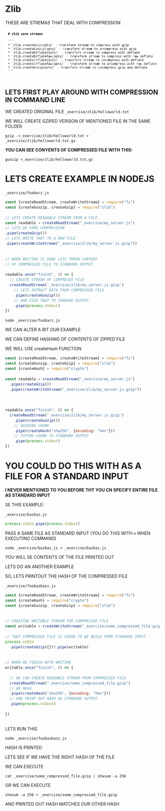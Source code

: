 # Zlib

THESE ARE STREMAS THAT DEAL WITH COMPRESSION

![zlib](../_IMG/ZLIB.png)

## LETS FIRST PLAY AROUND WITH COMPRESSION IN COMMAND LINE

WE CREATED ORIGINAL FILE `_exercise/zlib/helloworld.txt`

WE WILL CREATE GZIPED VERSION OF MENTIONED FILE IN THE SAME FOLDER

```
gzip -<_exercise/zlib/helloworld.txt > _exercise/zlib/helloworld.txt.gz
```

**YOU CAN SEE CONYENTS OF COMPRESSED FILE WITH THIS:**

```
gunzip <_exercise/zlib/helloworld.txt.gz 
```

# LETS CREATE EXAMPLE IN NODEJS

`_exercise/foobarz.js`

```js
const {createReadStream, createWriteStream} = require("fs")
const {createGunzip, createGzip} = require("zlib")

// LETS CREATE READABLE STREAM FROM A FILE
const readable = createReadStream("_exercise/my_server.js")
// LETS DO SOME COMPRESSION
.pipe(createGzip())
// LETS WRITE THAT TO A NEW FILE
.pipe(createWriteStream("_exercise/zlib/my_server.js.gzip"))


// WHEN WRITING IS DONE LETS THROW CONTENT
// OF COMPRESSED FILE TO STANDARD OUTPUT

readable.once("finish", () => {
  // CREATE STREAM OF COMPRESED FILE
  createReadStream('_exercise/zlib/my_server.js.gzip')
    // LETS EXTRACT DATA FROM COMPRESSED FILE
    .pipe(createGunzip())
    // AND GIVE THAT TO TANDARD OUTPUT
    .pipe(process.stdout)
})
```

`node _exercise/foobarz.js`

WE CAN ALTER A BIT OUR EXAMPLE

WE CAN DEFINE HASHING OF CONTENTS OF ZIPPED FILE

WE WILL USE createHash FUNCTION

```js
const {createReadStream, createWriteStream} = require("fs")
const {createGunzip, createGzip} = require("zlib")
const {createHash} = require("crypto")

const readable = createReadStream("_exercise/my_server.js")
  .pipe(createGzip())
  .pipe(createWriteStream("_exercise/zlib/my_server.js.gzip"))



readable.once("finish", () => {
  createReadStream('_exercise/zlib/my_server.js.gzip')
    .pipe(createGunzip())
    // HASHING CHUNK
    .pipe(createHash("sha256", {encoding: "hex"}))
    // PIPING CHUNK TO STANDARD OUTPUT
    .pipe(process.stdout)
})
```

# YOU COULD DO THIS WITH AS A FILE FOR A STANDARD INPUT

**I NEVER MENTIONED TO YOU BEFORE THT YOU CN SPECIFY ENTIRE FILE AS STANDARD INPUT**

SE THIS EXAMPLE:

`_exercise/bazbaz.js`

```js
process.stdin.pipe(process.stdout)
```

PASS A SAME FILE AS STANDARD INPUT (YOU DO THIS WITH **`<`** WHEN EXECUTING COMMAND)

```
node _exercise/bazbaz.js < _exercise/bazbaz.js
```

YOU WILL SE CONTENTS OF THE FILE PRINTED OUT

LETS DO AN ANOTHER EXAMPLE

SO, LETS PRINTOUT THE HASH OF THE COMPRESSED FILE

`_exercise/foobazbazz.js`

```js
const {createReadStream, createWriteStream} = require("fs")
const {createHash} = require("crypto")
const {createGunzip, createGzip} = require("zlib")


// CREATING WRITABLE STREAM FOR COMPRESSED FILE
const writable = createWriteStream("_exercise/some_compressed_file.gzip")

// THAT COMPRESSED FILE IS GOING TO BE BUILD FROM STANDARD INPUT
process.stdin
  .pipe(createGzip({})).pipe(writable)
  

// WHEN WE FINISH WITH WRITING
writable.once("finish", () => {

  // WE CAN CREATE READABLE STREAM FROM COMPRESSED FILE
  createReadStream("_exercise/some_compressed_file.gzip")
  // WE HASH
  .pipe(createHash("sha256", {encoding: "hex"}))
  // AND PRINT OUT HASH AS STANDARD OUTPUT
  .pipe(process.stdout)

})
  

```

LETS RUN THIS

```
node _exercise/foobazbazz.js
```

HASH IS PRINTED

LETS SEE IF WE HAVE THE RIGHT HASH OF THE FILE

WE CAN EXECUTE

```
cat _exercise/some_compressed_file.gzip | shasum -a 256
```

OR WE CAN EXECUTE

```
shasum -a 256 < _exercise/some_compressed_file.gzip
```

AND PRINTED OUT HASH MATCHES OUR OTHER HASH



